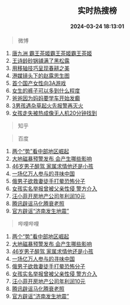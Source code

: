 <div align="center"><h2>实时热搜榜</h2><h4>2024-03-24 18:13:01</h4></div>

> 微博  

1. [唐九洲 霸王茶姬霸王茶姬霸王茶姬](https://s.weibo.com/weibo?q=%E5%94%90%E4%B9%9D%E6%B4%B2%20%E9%9C%B8%E7%8E%8B%E8%8C%B6%E5%A7%AC%E9%9C%B8%E7%8E%8B%E8%8C%B6%E5%A7%AC%E9%9C%B8%E7%8E%8B%E8%8C%B6%E5%A7%AC&t=31&band_rank=1&Refer=top)<br />
2. [王诗龄砂锅铺满了黑松露](https://s.weibo.com/weibo?q=%23%E7%8E%8B%E8%AF%97%E9%BE%84%E7%A0%82%E9%94%85%E9%93%BA%E6%BB%A1%E4%BA%86%E9%BB%91%E6%9D%BE%E9%9C%B2%23&t=31&band_rank=2&Refer=top)<br />
3. [用移轴技巧呈现春耕之美](https://s.weibo.com/weibo?q=%23%E7%94%A8%E7%A7%BB%E8%BD%B4%E6%8A%80%E5%B7%A7%E5%91%88%E7%8E%B0%E6%98%A5%E8%80%95%E4%B9%8B%E7%BE%8E%23&t=31&band_rank=3&Refer=top)<br />
4. [港媒镜头下的赵露思生图](https://s.weibo.com/weibo?q=%23%E6%B8%AF%E5%AA%92%E9%95%9C%E5%A4%B4%E4%B8%8B%E7%9A%84%E8%B5%B5%E9%9C%B2%E6%80%9D%E7%94%9F%E5%9B%BE%23&t=31&band_rank=4&Refer=top)<br />
5. [首个国产女性向3A游戏](https://s.weibo.com/weibo?q=%23%E9%A6%96%E4%B8%AA%E5%9B%BD%E4%BA%A7%E5%A5%B3%E6%80%A7%E5%90%913A%E6%B8%B8%E6%88%8F%23&t=31&band_rank=5&Refer=top)<br />
6. [女生的裤子可以多到什么程度](https://s.weibo.com/weibo?q=%23%E5%A5%B3%E7%94%9F%E7%9A%84%E8%A3%A4%E5%AD%90%E5%8F%AF%E4%BB%A5%E5%A4%9A%E5%88%B0%E4%BB%80%E4%B9%88%E7%A8%8B%E5%BA%A6%23&t=31&band_rank=6&Refer=top)<br />
7. [爸爸因为妈妈要学车开始发癫](https://s.weibo.com/weibo?q=%23%E7%88%B8%E7%88%B8%E5%9B%A0%E4%B8%BA%E5%A6%88%E5%A6%88%E8%A6%81%E5%AD%A6%E8%BD%A6%E5%BC%80%E5%A7%8B%E5%8F%91%E7%99%AB%23&t=31&band_rank=7&Refer=top)<br />
8. [3男孩遇杂草起火先报警再灭火](https://s.weibo.com/weibo?q=%233%E7%94%B7%E5%AD%A9%E9%81%87%E6%9D%82%E8%8D%89%E8%B5%B7%E7%81%AB%E5%85%88%E6%8A%A5%E8%AD%A6%E5%86%8D%E7%81%AD%E7%81%AB%23&t=31&band_rank=8&Refer=top)<br />
9. [女孩走失被热成像无人机20分钟找到](https://s.weibo.com/weibo?q=%23%E5%A5%B3%E5%AD%A9%E8%B5%B0%E5%A4%B1%E8%A2%AB%E7%83%AD%E6%88%90%E5%83%8F%E6%97%A0%E4%BA%BA%E6%9C%BA20%E5%88%86%E9%92%9F%E6%89%BE%E5%88%B0%23&t=31&band_rank=9&Refer=top)<br />

> 知乎  


> 百度  

1. [两个“势”看中部地区崛起](https://www.baidu.com/s?wd=%E4%B8%A4%E4%B8%AA%E2%80%9C%E5%8A%BF%E2%80%9D%E7%9C%8B%E4%B8%AD%E9%83%A8%E5%9C%B0%E5%8C%BA%E5%B4%9B%E8%B5%B7&sa=fyb_news&rsv_dl=fyb_news)<br />
2. [大地磁暴预警发布 会产生哪些影响](https://www.baidu.com/s?wd=%E5%A4%A7%E5%9C%B0%E7%A3%81%E6%9A%B4%E9%A2%84%E8%AD%A6%E5%8F%91%E5%B8%83+%E4%BC%9A%E4%BA%A7%E7%94%9F%E5%93%AA%E4%BA%9B%E5%BD%B1%E5%93%8D&sa=fyb_news&rsv_dl=fyb_news)<br />
3. [46岁男子醉驾 家属求情他还是小孩](https://www.baidu.com/s?wd=46%E5%B2%81%E7%94%B7%E5%AD%90%E9%86%89%E9%A9%BE+%E5%AE%B6%E5%B1%9E%E6%B1%82%E6%83%85%E4%BB%96%E8%BF%98%E6%98%AF%E5%B0%8F%E5%AD%A9&sa=fyb_news&rsv_dl=fyb_news)<br />
4. [一场亿万人参与的寻味中国](https://www.baidu.com/s?wd=%E4%B8%80%E5%9C%BA%E4%BA%BF%E4%B8%87%E4%BA%BA%E5%8F%82%E4%B8%8E%E7%9A%84%E5%AF%BB%E5%91%B3%E4%B8%AD%E5%9B%BD&sa=fyb_news&rsv_dl=fyb_news)<br />
5. [俄男子欲救妻徒手打晕恐怖分子](https://www.baidu.com/s?wd=%E4%BF%84%E7%94%B7%E5%AD%90%E6%AC%B2%E6%95%91%E5%A6%BB%E5%BE%92%E6%89%8B%E6%89%93%E6%99%95%E6%81%90%E6%80%96%E5%88%86%E5%AD%90&sa=fyb_news&rsv_dl=fyb_news)<br />
6. [女孩实名举报曾被父亲性侵 警方介入](https://www.baidu.com/s?wd=%E5%A5%B3%E5%AD%A9%E5%AE%9E%E5%90%8D%E4%B8%BE%E6%8A%A5%E6%9B%BE%E8%A2%AB%E7%88%B6%E4%BA%B2%E6%80%A7%E4%BE%B5+%E8%AD%A6%E6%96%B9%E4%BB%8B%E5%85%A5&sa=fyb_news&rsv_dl=fyb_news)<br />
7. [汪小菲开房地产公司年利润10元](https://www.baidu.com/s?wd=%E6%B1%AA%E5%B0%8F%E8%8F%B2%E5%BC%80%E6%88%BF%E5%9C%B0%E4%BA%A7%E5%85%AC%E5%8F%B8%E5%B9%B4%E5%88%A9%E6%B6%A610%E5%85%83&sa=fyb_news&rsv_dl=fyb_news)<br />
8. [腾讯辟谣马化腾衰老照](https://www.baidu.com/s?wd=%E8%85%BE%E8%AE%AF%E8%BE%9F%E8%B0%A3%E9%A9%AC%E5%8C%96%E8%85%BE%E8%A1%B0%E8%80%81%E7%85%A7&sa=fyb_news&rsv_dl=fyb_news)<br />
9. [官方辟谣“济南发生地震”](https://www.baidu.com/s?wd=%E5%AE%98%E6%96%B9%E8%BE%9F%E8%B0%A3%E2%80%9C%E6%B5%8E%E5%8D%97%E5%8F%91%E7%94%9F%E5%9C%B0%E9%9C%87%E2%80%9D&sa=fyb_news&rsv_dl=fyb_news)<br />

> 哔哩哔哩  

1. [两个“势”看中部地区崛起](https://www.baidu.com/s?wd=%E4%B8%A4%E4%B8%AA%E2%80%9C%E5%8A%BF%E2%80%9D%E7%9C%8B%E4%B8%AD%E9%83%A8%E5%9C%B0%E5%8C%BA%E5%B4%9B%E8%B5%B7&sa=fyb_news&rsv_dl=fyb_news)<br />
2. [大地磁暴预警发布 会产生哪些影响](https://www.baidu.com/s?wd=%E5%A4%A7%E5%9C%B0%E7%A3%81%E6%9A%B4%E9%A2%84%E8%AD%A6%E5%8F%91%E5%B8%83+%E4%BC%9A%E4%BA%A7%E7%94%9F%E5%93%AA%E4%BA%9B%E5%BD%B1%E5%93%8D&sa=fyb_news&rsv_dl=fyb_news)<br />
3. [46岁男子醉驾 家属求情他还是小孩](https://www.baidu.com/s?wd=46%E5%B2%81%E7%94%B7%E5%AD%90%E9%86%89%E9%A9%BE+%E5%AE%B6%E5%B1%9E%E6%B1%82%E6%83%85%E4%BB%96%E8%BF%98%E6%98%AF%E5%B0%8F%E5%AD%A9&sa=fyb_news&rsv_dl=fyb_news)<br />
4. [一场亿万人参与的寻味中国](https://www.baidu.com/s?wd=%E4%B8%80%E5%9C%BA%E4%BA%BF%E4%B8%87%E4%BA%BA%E5%8F%82%E4%B8%8E%E7%9A%84%E5%AF%BB%E5%91%B3%E4%B8%AD%E5%9B%BD&sa=fyb_news&rsv_dl=fyb_news)<br />
5. [俄男子欲救妻徒手打晕恐怖分子](https://www.baidu.com/s?wd=%E4%BF%84%E7%94%B7%E5%AD%90%E6%AC%B2%E6%95%91%E5%A6%BB%E5%BE%92%E6%89%8B%E6%89%93%E6%99%95%E6%81%90%E6%80%96%E5%88%86%E5%AD%90&sa=fyb_news&rsv_dl=fyb_news)<br />
6. [女孩实名举报曾被父亲性侵 警方介入](https://www.baidu.com/s?wd=%E5%A5%B3%E5%AD%A9%E5%AE%9E%E5%90%8D%E4%B8%BE%E6%8A%A5%E6%9B%BE%E8%A2%AB%E7%88%B6%E4%BA%B2%E6%80%A7%E4%BE%B5+%E8%AD%A6%E6%96%B9%E4%BB%8B%E5%85%A5&sa=fyb_news&rsv_dl=fyb_news)<br />
7. [汪小菲开房地产公司年利润10元](https://www.baidu.com/s?wd=%E6%B1%AA%E5%B0%8F%E8%8F%B2%E5%BC%80%E6%88%BF%E5%9C%B0%E4%BA%A7%E5%85%AC%E5%8F%B8%E5%B9%B4%E5%88%A9%E6%B6%A610%E5%85%83&sa=fyb_news&rsv_dl=fyb_news)<br />
8. [腾讯辟谣马化腾衰老照](https://www.baidu.com/s?wd=%E8%85%BE%E8%AE%AF%E8%BE%9F%E8%B0%A3%E9%A9%AC%E5%8C%96%E8%85%BE%E8%A1%B0%E8%80%81%E7%85%A7&sa=fyb_news&rsv_dl=fyb_news)<br />
9. [官方辟谣“济南发生地震”](https://www.baidu.com/s?wd=%E5%AE%98%E6%96%B9%E8%BE%9F%E8%B0%A3%E2%80%9C%E6%B5%8E%E5%8D%97%E5%8F%91%E7%94%9F%E5%9C%B0%E9%9C%87%E2%80%9D&sa=fyb_news&rsv_dl=fyb_news)<br />

